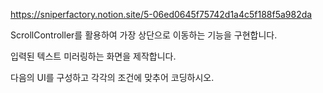 https://sniperfactory.notion.site/5-06ed0645f75742d1a4c5f188f5a982da



ScrollController를 활용하여 가장 상단으로 이동하는 기능을 구현합니다.

 입력된 텍스트 미러링하는 화면을 제작합니다.

 다음의 UI를 구성하고 각각의 조건에 맞추어 코딩하시오.

